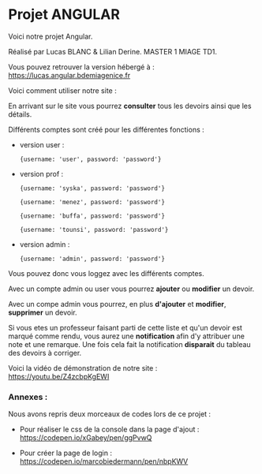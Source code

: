 # Projet ANGULAR

Voici notre projet Angular.

Réalisé par Lucas BLANC & Lilian Derine. MASTER 1 MIAGE TD1.

Vous pouvez retrouver la version hébergé à : https://lucas.angular.bdemiagenice.fr

Voici comment utiliser notre site :

En arrivant sur le site vous pourrez **consulter** tous les devoirs ainsi que les détails.

Différents comptes sont créé pour les différentes fonctions : 

 - version user : 
 
       {username: 'user', password: 'password'}

 - version prof :  

       {username: 'syska', password: 'password'} 
       
       {username: 'menez', password: 'password'} 
       
       {username: 'buffa', password: 'password'} 
       
       {username: 'tounsi', password: 'password'} 

 - version admin :
 
       {username: 'admin', password: 'password'}
       
Vous pouvez donc vous loggez avec les différents comptes.

Avec un compte admin ou user vous pourrez **ajouter** ou **modifier** un devoir.

Avec un compe admin vous pourrez, en plus **d'ajouter** et **modifier**, **supprimer** un devoir.

Si vous etes un professeur faisant parti de cette liste et qu'un devoir est marqué comme rendu, vous aurez une **notification** afin d'y attribuer une note et une remarque. Une fois cela fait la notification **disparait** du tableau des devoirs à corriger.


Voici la vidéo de démonstration de notre site : https://youtu.be/Z4zcbpKgEWI

### Annexes : 

Nous avons repris deux morceaux de codes lors de ce projet :

- Pour réaliser le css de la console dans la page d'ajout : https://codepen.io/xGabey/pen/ggPvwQ 

- Pour créer la page de login : https://codepen.io/marcobiedermann/pen/nbpKWV 
